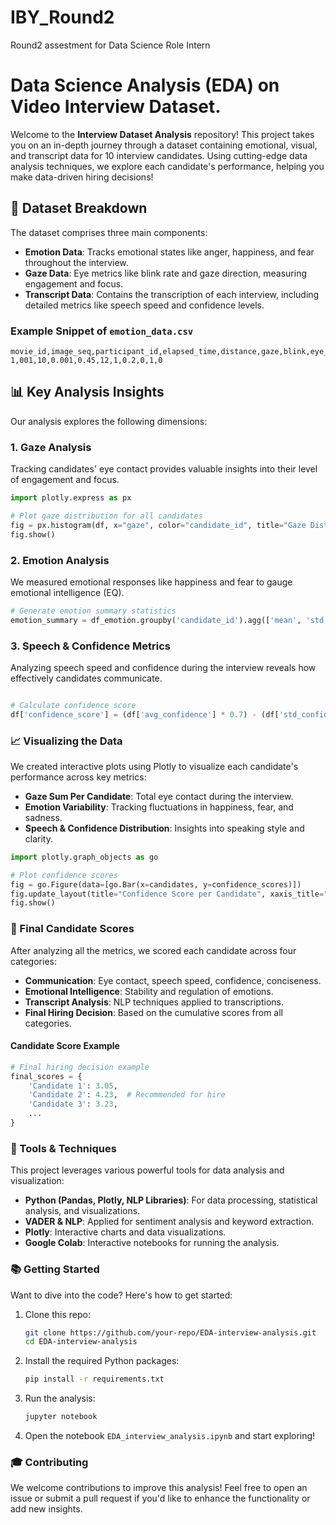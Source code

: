 # IBY_Round2
Round2 assestment for Data Science Role Intern 

# Data Science Analysis (EDA) on Video Interview Dataset.

Welcome to the **Interview Dataset Analysis** repository! This project takes you on an in-depth journey through a dataset containing emotional, visual, and transcript data for 10 interview candidates. Using cutting-edge data analysis techniques, we explore each candidate's performance, helping you make data-driven hiring decisions!

## 📝 Dataset Breakdown

The dataset comprises three main components:

- **Emotion Data**: Tracks emotional states like anger, happiness, and fear throughout the interview. 
- **Gaze Data**: Eye metrics like blink rate and gaze direction, measuring engagement and focus.
- **Transcript Data**: Contains the transcription of each interview, including detailed metrics like speech speed and confidence levels.

### Example Snippet of `emotion_data.csv`

```csv
movie_id,image_seq,participant_id,elapsed_time,distance,gaze,blink,eye_offset,angry,happy,sad
1,001,10,0.001,0.45,12,1,0.2,0,1,0
``` 

## 📊 Key Analysis Insights
Our analysis explores the following dimensions:

### 1. Gaze Analysis
Tracking candidates' eye contact provides valuable insights into their level of engagement and focus.

```python
import plotly.express as px

# Plot gaze distribution for all candidates
fig = px.histogram(df, x="gaze", color="candidate_id", title="Gaze Distribution Across Candidates")
fig.show()
```

### 2. Emotion Analysis
We measured emotional responses like happiness and fear to gauge emotional intelligence (EQ).

```python
# Generate emotion summary statistics
emotion_summary = df_emotion.groupby('candidate_id').agg(['mean', 'std'])
```

### 3. Speech & Confidence Metrics
Analyzing speech speed and confidence during the interview reveals how effectively candidates communicate.

``` python

# Calculate confidence score
df['confidence_score'] = (df['avg_confidence'] * 0.7) - (df['std_confidence'] * 0.3)
```

### 📈 Visualizing the Data
We created interactive plots using Plotly to visualize each candidate's performance across key metrics:

- **Gaze Sum Per Candidate**: Total eye contact during the interview.
- **Emotion Variability**: Tracking fluctuations in happiness, fear, and sadness.
- **Speech & Confidence Distribution**: Insights into speaking style and clarity.

```python
import plotly.graph_objects as go

# Plot confidence scores
fig = go.Figure(data=[go.Bar(x=candidates, y=confidence_scores)])
fig.update_layout(title="Confidence Score per Candidate", xaxis_title="Candidate", yaxis_title="Confidence Score")
fig.show()
```

### 🚀 Final Candidate Scores
After analyzing all the metrics, we scored each candidate across four categories:

- **Communication**: Eye contact, speech speed, confidence, conciseness.
- **Emotional Intelligence**: Stability and regulation of emotions.
- **Transcript Analysis**: NLP techniques applied to transcriptions.
- **Final Hiring Decision**: Based on the cumulative scores from all categories.

#### Candidate Score Example

```python
# Final hiring decision example
final_scores = {
    'Candidate 1': 3.05,
    'Candidate 2': 4.23,  # Recommended for hire
    'Candidate 3': 3.23,
    ...
}
```

### 🔧 Tools & Techniques
This project leverages various powerful tools for data analysis and visualization:

- **Python (Pandas, Plotly, NLP Libraries)**: For data processing, statistical analysis, and visualizations.
- **VADER & NLP**: Applied for sentiment analysis and keyword extraction.
- **Plotly**: Interactive charts and data visualizations.
- **Google Colab**: Interactive notebooks for running the analysis.

### 📚 Getting Started
Want to dive into the code? Here's how to get started:

1. Clone this repo:

    ```bash
    git clone https://github.com/your-repo/EDA-interview-analysis.git
    cd EDA-interview-analysis
    ```

2. Install the required Python packages:

    ```bash
    pip install -r requirements.txt
    ```

3. Run the analysis:

    ```bash
    jupyter notebook
    ```

4. Open the notebook `EDA_interview_analysis.ipynb` and start exploring!

### 🎓 Contributing
We welcome contributions to improve this analysis! Feel free to open an issue or submit a pull request if you'd like to enhance the functionality or add new insights.
